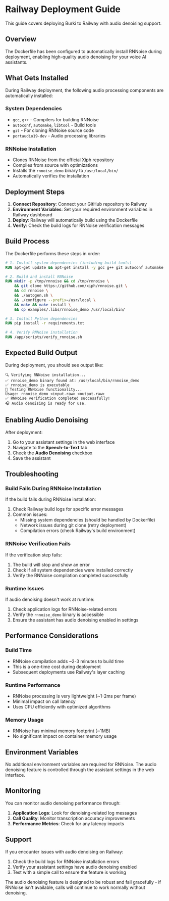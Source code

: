 # Railway Deployment Guide

This guide covers deploying Burki to Railway with audio denoising support.

## Overview

The Dockerfile has been configured to automatically install RNNoise during deployment, enabling high-quality audio denoising for your voice AI assistants.

## What Gets Installed

During Railway deployment, the following audio processing components are automatically installed:

### System Dependencies
- `gcc`, `g++` - Compilers for building RNNoise
- `autoconf`, `automake`, `libtool` - Build tools
- `git` - For cloning RNNoise source code
- `portaudio19-dev` - Audio processing libraries

### RNNoise Installation
- Clones RNNoise from the official Xiph repository
- Compiles from source with optimizations
- Installs the `rnnoise_demo` binary to `/usr/local/bin/`
- Automatically verifies the installation

## Deployment Steps

1. **Connect Repository**: Connect your GitHub repository to Railway
2. **Environment Variables**: Set your required environment variables in Railway dashboard
3. **Deploy**: Railway will automatically build using the Dockerfile
4. **Verify**: Check the build logs for RNNoise verification messages

## Build Process

The Dockerfile performs these steps in order:

```dockerfile
# 1. Install system dependencies (including build tools)
RUN apt-get update && apt-get install -y gcc g++ git autoconf automake libtool make ...

# 2. Build and install RNNoise
RUN mkdir -p /tmp/rnnoise && cd /tmp/rnnoise \
    && git clone https://github.com/xiph/rnnoise.git \
    && cd rnnoise \
    && ./autogen.sh \
    && ./configure --prefix=/usr/local \
    && make && make install \
    && cp examples/.libs/rnnoise_demo /usr/local/bin/

# 3. Install Python dependencies
RUN pip install -r requirements.txt

# 4. Verify RNNoise installation
RUN /app/scripts/verify_rnnoise.sh
```

## Expected Build Output

During deployment, you should see output like:

```
🔍 Verifying RNNoise installation...
✅ rnnoise_demo binary found at: /usr/local/bin/rnnoise_demo
✅ rnnoise_demo is executable
🧪 Testing RNNoise functionality...
Usage: rnnoise_demo <input.raw> <output.raw>
✅ RNNoise verification completed successfully!
🎧 Audio denoising is ready for use.
```

## Enabling Audio Denoising

After deployment:

1. Go to your assistant settings in the web interface
2. Navigate to the **Speech-to-Text** tab
3. Check the **Audio Denoising** checkbox
4. Save the assistant

## Troubleshooting

### Build Fails During RNNoise Installation

If the build fails during RNNoise installation:

1. Check Railway build logs for specific error messages
2. Common issues:
   - Missing system dependencies (should be handled by Dockerfile)
   - Network issues during git clone (retry deployment)
   - Compilation errors (check Railway's build environment)

### RNNoise Verification Fails

If the verification step fails:

1. The build will stop and show an error
2. Check if all system dependencies were installed correctly
3. Verify the RNNoise compilation completed successfully

### Runtime Issues

If audio denoising doesn't work at runtime:

1. Check application logs for RNNoise-related errors
2. Verify the `rnnoise_demo` binary is accessible
3. Ensure the assistant has audio denoising enabled in settings

## Performance Considerations

### Build Time
- RNNoise compilation adds ~2-3 minutes to build time
- This is a one-time cost during deployment
- Subsequent deployments use Railway's layer caching

### Runtime Performance
- RNNoise processing is very lightweight (~1-2ms per frame)
- Minimal impact on call latency
- Uses CPU efficiently with optimized algorithms

### Memory Usage
- RNNoise has minimal memory footprint (~1MB)
- No significant impact on container memory usage

## Environment Variables

No additional environment variables are required for RNNoise. The audio denoising feature is controlled through the assistant settings in the web interface.

## Monitoring

You can monitor audio denoising performance through:

1. **Application Logs**: Look for denoising-related log messages
2. **Call Quality**: Monitor transcription accuracy improvements
3. **Performance Metrics**: Check for any latency impacts

## Support

If you encounter issues with audio denoising on Railway:

1. Check the build logs for RNNoise installation errors
2. Verify your assistant settings have audio denoising enabled
3. Test with a simple call to ensure the feature is working

The audio denoising feature is designed to be robust and fail gracefully - if RNNoise isn't available, calls will continue to work normally without denoising. 